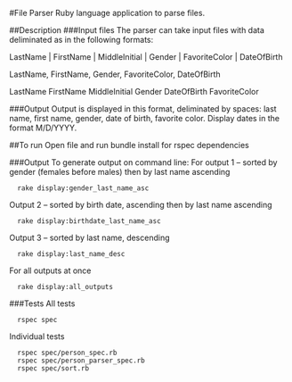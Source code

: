 #File Parser
Ruby language application to parse files.

##Description
###Input files
The parser can take input files with data deliminated as in the following formats:

LastName | FirstName | MiddleInitial | Gender | FavoriteColor | DateOfBirth

LastName, FirstName, Gender, FavoriteColor, DateOfBirth

LastName FirstName MiddleInitial Gender DateOfBirth FavoriteColor

###Output
Output is displayed in this format, deliminated by spaces:
last name, first name, gender, date of birth, favorite color.
Display dates in the format M/D/YYYY.

##To run
Open file and run bundle install for rspec dependencies

###Output
To generate output on command line:
For output 1 – sorted by gender (females before males) then by last name ascending
```
  rake display:gender_last_name_asc
```
Output 2 – sorted by birth date, ascending then by last name ascending
```
  rake display:birthdate_last_name_asc
```
Output 3 – sorted by last name, descending
```
  rake display:last_name_desc
```
For all outputs at once
```
  rake display:all_outputs
```

###Tests
All tests
```
  rspec spec
```
Individual tests
```
  rspec spec/person_spec.rb
  rspec spec/person_parser_spec.rb
  rspec spec/sort.rb
```


